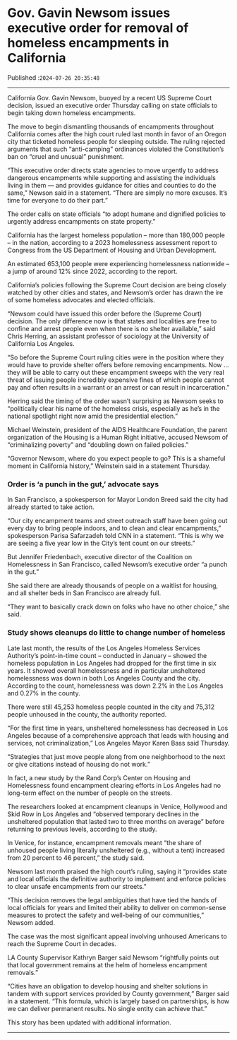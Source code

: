 # Gov. Gavin Newsom issues executive order for removal of homeless encampments in California

Published :`2024-07-26 20:35:48`

---

California Gov. Gavin Newsom, buoyed by a recent US Supreme Court decision, issued an executive order Thursday calling on state officials to begin taking down homeless encampments.

The move to begin dismantling thousands of encampments throughout California comes after the high court ruled last month in favor of an Oregon city that ticketed homeless people for sleeping outside. The ruling rejected arguments that such “anti-camping” ordinances violated the Constitution’s ban on “cruel and unusual” punishment.

“This executive order directs state agencies to move urgently to address dangerous encampments while supporting and assisting the individuals living in them — and provides guidance for cities and counties to do the same,” Newson said in a statement. “There are simply no more excuses. It’s time for everyone to do their part.”

The order calls on state officials “to adopt humane and dignified policies to urgently address encampments on state property.”

California has the largest homeless population – more than 180,000 people – in the nation, according to a 2023 homelessness assessment report to Congress from the US Department of Housing and Urban Development.

An estimated 653,100 people were experiencing homelessness nationwide – a jump of around 12% since 2022, according to the report.

California’s policies following the Supreme Court decision are being closely watched by other cities and states, and Newsom’s order has drawn the ire of some homeless advocates and elected officials.

“Newsom could have issued this order before the (Supreme Court) decision. The only difference now is that states and localities are free to confine and arrest people even when there is no shelter available,” said Chris Herring, an assistant professor of sociology at the University of California Los Angeles.

“So before the Supreme Court ruling cities were in the position where they would have to provide shelter offers before removing encampments. Now … they will be able to carry out these encampment sweeps with the very real threat of issuing people incredibly expensive fines of which people cannot pay and often results in a warrant or an arrest or can result in incarceration.”

Herring said the timing of the order wasn’t surprising as Newsom seeks to “politically clear his name of the homeless crisis, especially as he’s in the national spotlight right now amid the presidential election.”

Michael Weinstein, president of the AIDS Healthcare Foundation, the parent organization of the Housing is a Human Right initiative, accused Newsom of “criminalizing poverty” and “doubling down on failed policies.”

“Governor Newsom, where do you expect people to go? This is a shameful moment in California history,” Weinstein said in a statement Thursday.

### Order is ‘a punch in the gut,’ advocate says

In San Francisco, a spokesperson for Mayor London Breed said the city had already started to take action.

“Our city encampment teams and street outreach staff have been going out every day to bring people indoors, and to clean and clear encampments,” spokesperson Parisa Safarzadeh told CNN in a statement. “This is why we are seeing a five year low in the City’s tent count on our streets.”

But Jennifer Friedenbach, executive director of the Coalition on Homelessness in San Francisco, called Newsom’s executive order “a punch in the gut.”

She said there are already thousands of people on a waitlist for housing, and all shelter beds in San Francisco are already full.

“They want to basically crack down on folks who have no other choice,” she said.

### Study shows cleanups do little to change number of homeless

Late last month, the results of the Los Angeles Homeless Services Authority’s point-in-time count – conducted in January – showed the homeless population in Los Angeles had dropped for the first time in six years. It showed overall homelessness and in particular unsheltered homelessness was down in both Los Angeles County and the city. According to the count, homelessness was down 2.2% in the Los Angeles and 0.27% in the county.

There were still 45,253 homeless people counted in the city and 75,312 people unhoused in the county, the authority reported.

“For the first time in years, unsheltered homelessness has decreased in Los Angeles because of a comprehensive approach that leads with housing and services, not criminalization,” Los Angeles Mayor Karen Bass said Thursday.

“Strategies that just move people along from one neighborhood to the next or give citations instead of housing do not work.”

In fact, a new study by the Rand Corp’s Center on Housing and Homelessness found encampment clearing efforts in Los Angeles had no long-term effect on the number of people on the streets.

The researchers looked at encampment cleanups in Venice, Hollywood and Skid Row in Los Angeles and “observed temporary declines in the unsheltered population that lasted two to three months on average” before returning to previous levels, according to the study.

In Venice, for instance, encampment removals meant “the share of unhoused people living literally unsheltered (e.g., without a tent) increased from 20 percent to 46 percent,” the study said.

Newsom last month praised the high court’s ruling, saying it “provides state and local officials the definitive authority to implement and enforce policies to clear unsafe encampments from our streets.”

“This decision removes the legal ambiguities that have tied the hands of local officials for years and limited their ability to deliver on common-sense measures to protect the safety and well-being of our communities,” Newsom added.

The case was the most significant appeal involving unhoused Americans to reach the Supreme Court in decades.

LA County Supervisor Kathryn Barger said Newsom “rightfully points out that local government remains at the helm of homeless encampment removals.”

“Cities have an obligation to develop housing and shelter solutions in tandem with support services provided by County government,” Barger said in a statement. “This formula, which is largely based on partnerships, is how we can deliver permanent results. No single entity can achieve that.”

This story has been updated with additional information.

---


